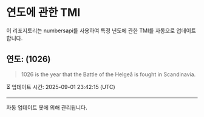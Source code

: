 
# 연도에 관한 TMI

이 리포지토리는 numbersapi를 사용하여 특정 년도에 관한 TMI를 자동으로 업데이트합니다.

## 연도: (1026)
> 1026 is the year that the Battle of the Helgeå is fought in Scandinavia.

⏳ 업데이트 시간: 2025-09-01 23:42:15 (UTC)

---
자동 업데이트 봇에 의해 관리됩니다.
